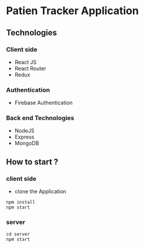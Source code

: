 # Patien Tracker Application 

## Technologies
### Client side
- React JS 
- React Router
- Redux
### Authentication
- Firebase Authentication
### Back end Technologies
- NodeJS
- Express
- MongoDB



## How to start ? 
### client side
- clone the Application
```
npm install
npm start
```
### server
```
cd server
npm start

```
